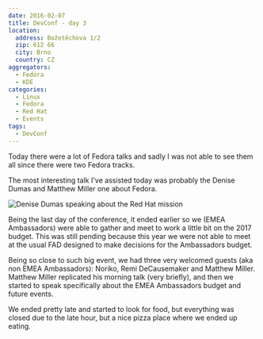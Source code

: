 ```yaml
---
date: 2016-02-07
title: DevConf - day 3
location:
  address: Božetěchova 1/2
  zip: 612 66
  city: Brno
  country: CZ
aggregators:
  - Fedora
  - KDE
categories:
  - Linux
  - Fedora
  - Red Hat
  - Events
tags:
  - DevConf
---
```


Today there were a lot of Fedora talks and sadly I was not able to see them all since there were two Fedora tracks.

The most interesting talk I've assisted today was probably the Denise Dumas and Matthew Miller one about Fedora.

![Denise Dumas speaking about the Red Hat mission](/img/posts/2016_02_07_devconf_day3.jpg)

Being the last day of the conference, it ended earlier so we (EMEA Ambassadors) were able to gather and meet to work a little bit on the 2017 budget.
This was still pending because this year we were not able to meet at the usual FAD designed to make decisions for the Ambassadors budget.

Being so close to such big event, we had three very welcomed guests (aka non EMEA Ambassadors): Noriko, Remi DeCausemaker and Matthew Miller.
Matthew Miller replicated his morning talk (very briefly), and then we started to speak specifically about the EMEA Ambassadors budget and future events.

We ended pretty late and started to look for food, but everything was closed due to the late hour, but a nice pizza place where we ended up eating.

